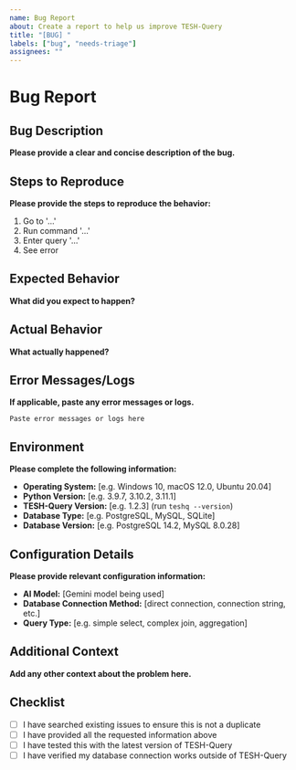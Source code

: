 ```yaml
---
name: Bug Report
about: Create a report to help us improve TESH-Query
title: "[BUG] "
labels: ["bug", "needs-triage"]
assignees: ""
---
```


# Bug Report

## Bug Description

**Please provide a clear and concise description of the bug.**

<!-- A clear and concise description of what the bug is -->

## Steps to Reproduce

**Please provide the steps to reproduce the behavior:**

1. Go to '...'
2. Run command '...'
3. Enter query '...'
4. See error

## Expected Behavior

**What did you expect to happen?**

<!-- A clear and concise description of what you expected to happen -->

## Actual Behavior

**What actually happened?**

<!-- A clear and concise description of what actually happened -->

## Error Messages/Logs

**If applicable, paste any error messages or logs.**

```
Paste error messages or logs here
```

## Environment

**Please complete the following information:**

- **Operating System:** [e.g. Windows 10, macOS 12.0, Ubuntu 20.04]
- **Python Version:** [e.g. 3.9.7, 3.10.2, 3.11.1]
- **TESH-Query Version:** [e.g. 1.2.3] (run `teshq --version`)
- **Database Type:** [e.g. PostgreSQL, MySQL, SQLite]
- **Database Version:** [e.g. PostgreSQL 14.2, MySQL 8.0.28]

## Configuration Details

**Please provide relevant configuration information:**

- **AI Model:** [Gemini model being used]
- **Database Connection Method:** [direct connection, connection string, etc.]
- **Query Type:** [e.g. simple select, complex join, aggregation]

## Additional Context

**Add any other context about the problem here.**

<!-- Any additional information, configuration, or data that might be necessary to reproduce the issue -->

## Checklist

- [ ] I have searched existing issues to ensure this is not a duplicate
- [ ] I have provided all the requested information above
- [ ] I have tested this with the latest version of TESH-Query
- [ ] I have verified my database connection works outside of TESH-Query
